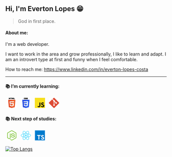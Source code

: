 ## Hi, I'm Everton Lopes :grin:
> God in first place.

#### About me:
<p>I'm a web developer.</p>
<p>
  I want to work in the area and grow professionally, I like to learn and adapt. I am an introvert type at first and funny when I feel comfortable.
</p>

How to reach me: https://www.linkedin.com/in/everton-lopes-costa

<hr></hr>

#### :books: I’m currently learning:
<p>
  <img src="./img/html.png" alt="HTML" style="vertical-align:top; margin:4px">
  <img src="./img/css.png" alt="CSS" style="vertical-align:top; margin:4px">
  <img src="./img/javascript.png" alt="Javascript" style="vertical-align:top; margin:4px">
  <img src="./img/git.png" alt="Git" style="vertical-align:top; margin:4px">
</p>

#### :books: Next step of studies:
<p>
  <img src="./img/nodejs.png" alt="nodejs.png" style="vertical-align:top; margin:4px">
  <img src="./img/react.png" alt="React" style="vertical-align:top; margin:4px">
  <img src="./img/typescript.png" alt="Typescript" style="vertical-align:top; margin:4px">
</p>

[![Top Langs](https://github-readme-stats.vercel.app/api/top-langs/?username=evertonlopesc&layout=compact&theme=tokyonight)](https://github.com/anuraghazra/github-readme-stats)
